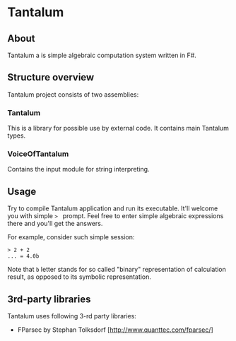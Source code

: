 ﻿Tantalum
========

About
-----
Tantalum a is simple algebraic computation system written in F#.

Structure overview
------------------
Tantalum project consists of two assemblies:

### Tantalum
This is a library for possible use by external code. It contains main Tantalum
types.

### VoiceOfTantalum
Contains the input module for string interpreting.

Usage
-----
Try to compile Tantalum application and run its executable. It'll welcome you
with simple `> ` prompt. Feel free to enter simple algebraic expressions there
and you'll get the answers.

For example, consider such simple session:

    > 2 + 2
    ... = 4.0b

Note that `b` letter stands for so called "binary" representation of
calculation result, as opposed to its symbolic representation.

3rd-party libraries
-------------------
Tantalum uses following 3-rd party libraries:

* FParsec by Stephan Tolksdorf [http://www.quanttec.com/fparsec/]
